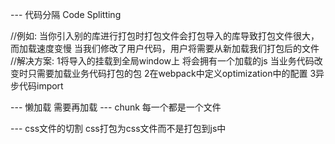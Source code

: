 --- 代码分隔 Code Splitting

//例如:
    当你引入别的库进行打包时打包文件会打包导入的库导致打包文件很大，而加载速度变慢
    当我们修改了用户代码，用户将需要从新加载我们打包后的文件
//解决方案:
    1将导入的挂载到全局window上
     将会拥有一个加载的js 当业务代码改变时只需要加载业务代码打包的包
    2在webpack中定义optimization中的配置
    3异步代码import

--- 懒加载
    需要再加载
--- chunk
    每一个都是一个文件

--- css文件的切割
    css打包为css文件而不是打包到js中
    
